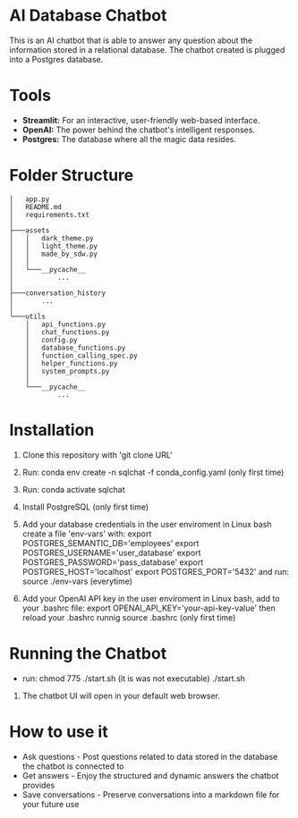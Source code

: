 # AI Database Chatbot

This is an AI chatbot that is able to answer any question about the information stored in a relational database. The chatbot created is plugged into a Postgres database. 

# Tools 

* **Streamlit:** For an interactive, user-friendly web-based interface.
* **OpenAI:** The power behind the chatbot's intelligent responses.
* **Postgres:** The database where all the magic data resides.

# Folder Structure 
```
│   app.py
│   README.md
│   requirements.txt
│
├───assets
│   │   dark_theme.py
│   │   light_theme.py
│   │   made_by_sdw.py
│   │
│   └───__pycache__
│           ...
│
├───conversation_history
│       ...
│
└───utils
    │   api_functions.py
    │   chat_functions.py
    │   config.py
    │   database_functions.py
    │   function_calling_spec.py
    │   helper_functions.py
    │   system_prompts.py
    │
    └───__pycache__
            ...
```

# Installation 

1. Clone this repository with 'git clone URL'
    
2. Run: conda env create -n sqlchat -f conda_config.yaml (only first time)
   
3. Run: conda activate sqlchat
   
4. Install PostgreSQL (only first time)
   
5. Add your database credentials in the user enviroment
    in Linux bash create a file 'env-vars' with:
      export POSTGRES_SEMANTIC_DB='employees'
      export POSTGRES_USERNAME='user_database'
      export POSTGRES_PASSWORD='pass_database'
      export POSTGRES_HOST='localhost'
      export POSTGRES_PORT='5432'
      and run: source ./env-vars (everytime)

6. Add your OpenAI API key in the user enviroment
    in Linux bash, add to your .bashrc file:
      export OPENAI_API_KEY='your-api-key-value'
      then reload your .bashrc runnig source .bashrc (only first time)

# Running the Chatbot 
  - run: chmod 775 ./start.sh (it is was not executable)
  ./start.sh

1. The chatbot UI will open in your default web browser. 

# How to use it

* Ask questions - Post questions related to data stored in the database the chatbot is connected to
* Get answers - Enjoy the structured and dynamic answers the chatbot provides  
* Save conversations - Preserve conversations into a markdown file for your future use 


